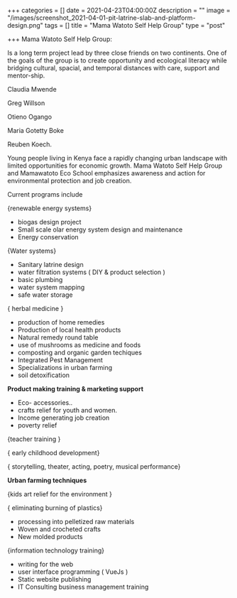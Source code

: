 +++
categories = []
date = 2021-04-23T04:00:00Z
description = ""
image = "/images/screenshot_2021-04-01-pit-latrine-slab-and-platform-design.png"
tags = []
title = "Mama Watoto Self Help Group"
type = "post"

+++
Mama Watoto Self Help Group: 

Is a long term project lead by three close friends on two continents.  One of the goals of the group is to create opportunity and ecological literacy while bridging cultural, spacial, and temporal distances with care, support and  mentor-ship.

Claudia Mwende

Greg Willson

Otieno Ogango

Maria Gotetty Boke

Reuben Koech.

Young people living in Kenya face a rapidly changing urban landscape with limited opportunities for economic growth. Mama Watoto Self Help Group and Mamawatoto Eco School emphasizes awareness and action for environmental protection and job creation. 

Current programs include

{renewable energy systems}

* biogas design project
* Small scale olar energy system design and maintenance
* Energy conservation

{Water systems}

* Sanitary latrine design
* water filtration systems ( DIY & product selection )
* basic plumbing
* water system mapping
* safe water storage

 { herbal medicine }

* production of home remedies
* Production of local health products
* Natural remedy round table
* use of mushrooms as medicine and foods
* composting and organic garden techiques
* Integrated Pest Management
* Specializations in urban farming
* soil detoxification

  
**Product making training & marketing support**

* Eco- accessories..
* crafts relief for youth and women.
* Income generating job creation
* poverty relief

{teacher training }

{ early childhood development}

{ storytelling, theater, acting, poetry, musical performance}

**Urban farming techniques**

{kids art relief for the environment }

{ eliminating burning of plastics}

* processing into pelletized raw materials
* Woven and crocheted crafts
* New molded products

{information technology training}

* writing for the web
* user interface programming ( VueJs )
* Static website publishing
* IT Consulting business management training